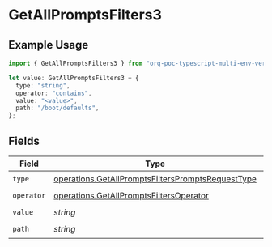 # GetAllPromptsFilters3

## Example Usage

```typescript
import { GetAllPromptsFilters3 } from "orq-poc-typescript-multi-env-version/models/operations";

let value: GetAllPromptsFilters3 = {
  type: "string",
  operator: "contains",
  value: "<value>",
  path: "/boot/defaults",
};
```

## Fields

| Field                                                                                                                  | Type                                                                                                                   | Required                                                                                                               | Description                                                                                                            |
| ---------------------------------------------------------------------------------------------------------------------- | ---------------------------------------------------------------------------------------------------------------------- | ---------------------------------------------------------------------------------------------------------------------- | ---------------------------------------------------------------------------------------------------------------------- |
| `type`                                                                                                                 | [operations.GetAllPromptsFiltersPromptsRequestType](../../models/operations/getallpromptsfilterspromptsrequesttype.md) | :heavy_check_mark:                                                                                                     | N/A                                                                                                                    |
| `operator`                                                                                                             | [operations.GetAllPromptsFiltersOperator](../../models/operations/getallpromptsfiltersoperator.md)                     | :heavy_check_mark:                                                                                                     | N/A                                                                                                                    |
| `value`                                                                                                                | *string*                                                                                                               | :heavy_check_mark:                                                                                                     | N/A                                                                                                                    |
| `path`                                                                                                                 | *string*                                                                                                               | :heavy_check_mark:                                                                                                     | N/A                                                                                                                    |